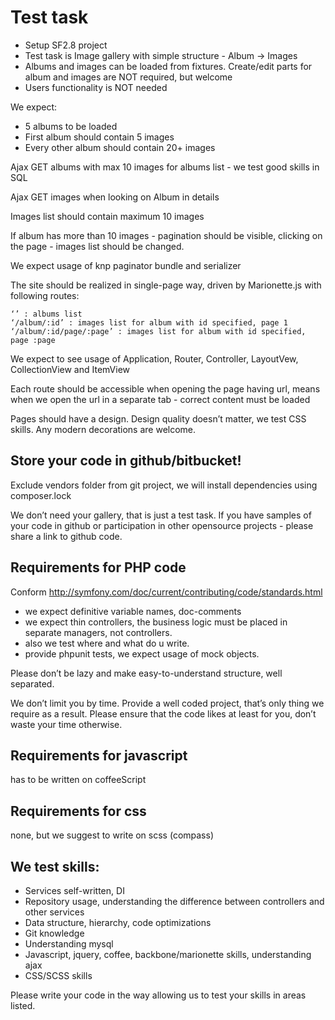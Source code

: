 Test task
===============

* Setup SF2.8 project
* Test task is Image gallery with simple structure - Album -> Images
* Albums and images can be loaded from fixtures. Create/edit parts for album and images are NOT required, but welcome
* Users functionality is NOT needed

We expect:

- 5 albums to be loaded
- First album should contain 5 images
- Every other album should contain 20+ images

Ajax GET albums with max 10 images for albums list - we test good skills in SQL

Ajax GET images when looking on Album in details

Images list should contain maximum 10 images

If album has more than 10 images - pagination should be visible, clicking on the page - images list should be changed.

We expect usage of knp paginator bundle and  serializer

The site should be realized in single-page way, driven by Marionette.js with following routes:
```
‘’ : albums list
‘/album/:id’ : images list for album with id specified, page 1
‘/album/:id/page/:page’ : images list for album with id specified, page :page
```
We expect to see usage of Application, Router, Controller, LayoutVew, CollectionView and ItemView

Each route should be accessible when opening the page having url, means when we open the url in a separate tab - correct content must be loaded

Pages should have a design. Design quality doesn’t matter, we test CSS skills. Any modern decorations are welcome.

Store your code in github/bitbucket!
------------------------
Exclude vendors folder from git project, we will install dependencies using composer.lock

We don’t need your gallery, that is just a test task. If you have samples of your code in github or participation  in other opensource projects - please share a link to github code.

Requirements for PHP code
------------------------
Conform http://symfony.com/doc/current/contributing/code/standards.html

- we expect definitive variable names, doc-comments
- we expect thin controllers, the business logic must be placed in separate managers, not controllers.
- also we test where and what do u write.
- provide phpunit tests, we expect usage of mock objects.

Please don’t be lazy and make easy-to-understand structure, well separated.

We don’t limit you by time. Provide a well coded project, that’s only thing we require as a result. Please ensure that the code likes at least for you, don’t waste your time otherwise.

Requirements for javascript
------------------------
has to be written on coffeeScript

Requirements for css
------------------------
none, but we suggest to write on scss (compass)

We test skills:
------------------------
- Services self-written, DI
- Repository usage, understanding the difference between controllers and other services
- Data structure, hierarchy, code optimizations
- Git knowledge
- Understanding mysql
- Javascript, jquery, coffee, backbone/marionette skills, understanding ajax
- CSS/SCSS skills

Please write your code in the way allowing us to test your skills in areas listed.
